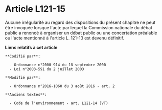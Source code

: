 # Article L121-15

Aucune irrégularité au regard des dispositions du présent chapitre ne peut être invoquée lorsque l'acte par lequel la
Commission nationale du débat public a renoncé à organiser un débat public ou une concertation préalable ou l'acte mentionné
à l'article L. 121-13 est devenu définitif.

**Liens relatifs à cet article**

	**Codifié par**:

	  - Ordonnance n°2000-914 du 18 septembre 2000
	  - Loi n°2003-591 du 2 juillet 2003

	**Modifié par**:

	  - Ordonnance n°2016-1060 du 3 août 2016 - art. 2

	**Anciens textes**:

	  - Code de l'environnement - art. L121-14 (VT)
